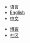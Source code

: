- 语言
 - [English](/#get-started-with-toay-docs)
 - [中文](/zh-cn/)
* [博客](https://toay.org)
* [社区](https://discuss.toay.org)
